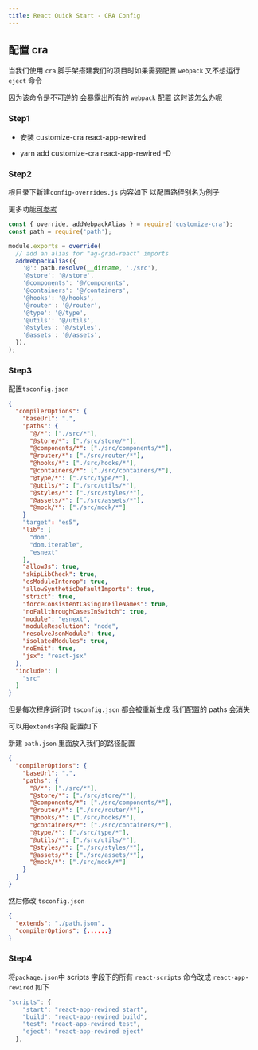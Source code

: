 ```yaml
---
title: React Quick Start - CRA Config
---
```


## 配置 cra

当我们使用 `cra` 脚手架搭建我们的项目时如果需要配置 `webpack` 又不想运行 `eject` 命令

因为该命令是不可逆的 会暴露出所有的 `webpack` 配置 这时该怎么办呢

### Step1

- 安装 customize-cra react-app-rewired

- yarn add customize-cra react-app-rewired -D

### Step2

根目录下新建`config-overrides.js` 内容如下 以配置路径别名为例子

更多功能<a href="https://github.com/arackaf/customize-cra">可参考</a>

```js
const { override, addWebpackAlias } = require('customize-cra');
const path = require('path');

module.exports = override(
  // add an alias for "ag-grid-react" imports
  addWebpackAlias({
    '@': path.resolve(__dirname, './src'),
    '@store': '@/store',
    '@components': '@/components',
    '@containers': '@/containers',
    '@hooks': '@/hooks',
    '@router': '@/router',
    '@type': '@/type',
    '@utils': '@/utils',
    '@styles': '@/styles',
    '@assets': '@/assets',
  }),
);
```

### Step3

配置`tsconfig.json`

```json
{
  "compilerOptions": {
    "baseUrl": ".",
    "paths": {
      "@/*": ["./src/*"],
      "@store/*": ["./src/store/*"],
      "@components/*": ["./src/components/*"],
      "@router/*": ["./src/router/*"],
      "@hooks/*": ["./src/hooks/*"],
      "@containers/*": ["./src/containers/*"],
      "@type/*": ["./src/type/*"],
      "@utils/*": ["./src/utils/*"],
      "@styles/*": ["./src/styles/*"],
      "@assets/*": ["./src/assets/*"],
      "@mock/*": ["./src/mock/*"]
    }
    "target": "es5",
    "lib": [
      "dom",
      "dom.iterable",
      "esnext"
    ],
    "allowJs": true,
    "skipLibCheck": true,
    "esModuleInterop": true,
    "allowSyntheticDefaultImports": true,
    "strict": true,
    "forceConsistentCasingInFileNames": true,
    "noFallthroughCasesInSwitch": true,
    "module": "esnext",
    "moduleResolution": "node",
    "resolveJsonModule": true,
    "isolatedModules": true,
    "noEmit": true,
    "jsx": "react-jsx"
  },
  "include": [
    "src"
  ]
}
```

但是每次程序运行时 `tsconfig.json` 都会被重新生成 我们配置的 paths 会消失

可以用`extends`字段 配置如下

新建 `path.json` 里面放入我们的路径配置

```json
{
  "compilerOptions": {
    "baseUrl": ".",
    "paths": {
      "@/*": ["./src/*"],
      "@store/*": ["./src/store/*"],
      "@components/*": ["./src/components/*"],
      "@router/*": ["./src/router/*"],
      "@hooks/*": ["./src/hooks/*"],
      "@containers/*": ["./src/containers/*"],
      "@type/*": ["./src/type/*"],
      "@utils/*": ["./src/utils/*"],
      "@styles/*": ["./src/styles/*"],
      "@assets/*": ["./src/assets/*"],
      "@mock/*": ["./src/mock/*"]
    }
  }
}
```

然后修改 `tsconfig.json`

```json
{
  "extends": "./path.json",
  "compilerOptions": {......}
}
```

### Step4

将`package.json`中 scripts 字段下的所有 `react-scripts` 命令改成 `react-app-rewired` 如下

```js
"scripts": {
    "start": "react-app-rewired start",
    "build": "react-app-rewired build",
    "test": "react-app-rewired test",
    "eject": "react-app-rewired eject"
  },
```
